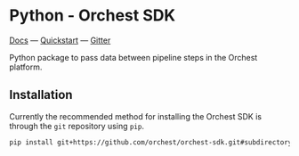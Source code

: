 # Python - Orchest SDK
[Docs](https://orchest-sdk.readthedocs.io/en/latest/python.html)
— [Quickstart](https://orchest-sdk.readthedocs.io/en/latest/python.html#quickstart)
— [Gitter](https://gitter.im/orchest)

Python package to pass data between pipeline steps in the Orchest platform.

## Installation
Currently the recommended method for installing the Orchest SDK is through the `git` repository
using `pip`.

```bash
pip install git+https://github.com/orchest/orchest-sdk.git#subdirectory=python
```
